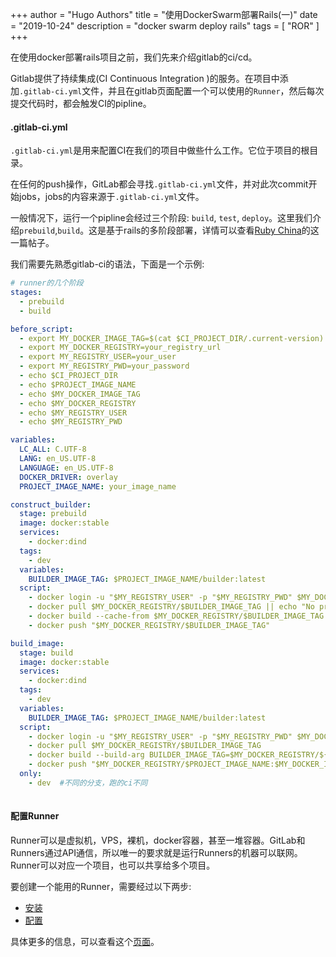 +++
author = "Hugo Authors"
title = "使用DockerSwarm部署Rails(一)"
date = "2019-10-24"
description = "docker swarm deploy rails"
tags = [
    "ROR"
]
+++

在使用docker部署rails项目之前，我们先来介绍gitlab的ci/cd。

Gitlab提供了持续集成(CI Continuous Integration )的服务。在项目中添加`.gitlab-ci.yml`文件，并且在gitlab页面配置一个可以使用的`Runner`，然后每次提交代码时，都会触发CI的pipline。

#### .gitlab-ci.yml

`.gitlab-ci.yml`是用来配置CI在我们的项目中做些什么工作。它位于项目的根目录。

在任何的push操作，GitLab都会寻找`.gitlab-ci.yml`文件，并对此次commit开始jobs，jobs的内容来源于`.gitlab-ci.yml`文件。

一般情况下，运行一个pipline会经过三个阶段: `build`, `test`, `deploy`。这里我们介绍`prebuild`,`build`。这是基于rails的多阶段部署，详情可以查看[Ruby China](https://ruby-china.org/topics/38766)的这一篇帖子。

我们需要先熟悉gitlab-ci的语法，下面是一个示例:

```yml
# runner的几个阶段
stages: 
  - prebuild
  - build

before_script:
  - export MY_DOCKER_IMAGE_TAG=$(cat $CI_PROJECT_DIR/.current-version)
  - export MY_DOCKER_REGISTRY=your_registry_url
  - export MY_REGISTRY_USER=your_user
  - export MY_REGISTRY_PWD=your_password
  - echo $CI_PROJECT_DIR
  - echo $PROJECT_IMAGE_NAME
  - echo $MY_DOCKER_IMAGE_TAG
  - echo $MY_DOCKER_REGISTRY
  - echo $MY_REGISTRY_USER
  - echo $MY_REGISTRY_PWD

variables:
  LC_ALL: C.UTF-8
  LANG: en_US.UTF-8
  LANGUAGE: en_US.UTF-8
  DOCKER_DRIVER: overlay
  PROJECT_IMAGE_NAME: your_image_name

construct_builder:
  stage: prebuild
  image: docker:stable
  services: 
    - docker:dind
  tags:
    - dev
  variables:
    BUILDER_IMAGE_TAG: $PROJECT_IMAGE_NAME/builder:latest
  script:
    - docker login -u "$MY_REGISTRY_USER" -p "$MY_REGISTRY_PWD" $MY_DOCKER_REGISTRY
    - docker pull $MY_DOCKER_REGISTRY/$BUILDER_IMAGE_TAG || echo "No pre-built image found."
    - docker build --cache-from $MY_DOCKER_REGISTRY/$BUILDER_IMAGE_TAG -t $MY_DOCKER_REGISTRY/$BUILDER_IMAGE_TAG -f Dockerfile.builder . || docker build -t $MY_DOCKER_REGISTRY/$BUILDER_IMAGE_TAG -f Dockerfile.builder . 
    - docker push "$MY_DOCKER_REGISTRY/$BUILDER_IMAGE_TAG"

build_image:
  stage: build
  image: docker:stable
  services:
    - docker:dind
  tags:
    - dev
  variables:
    BUILDER_IMAGE_TAG: $PROJECT_IMAGE_NAME/builder:latest    
  script:
    - docker login -u "$MY_REGISTRY_USER" -p "$MY_REGISTRY_PWD" $MY_DOCKER_REGISTRY
    - docker pull $MY_DOCKER_REGISTRY/$BUILDER_IMAGE_TAG
    - docker build --build-arg BUILDER_IMAGE_TAG=$MY_DOCKER_REGISTRY/${BUILDER_IMAGE_TAG} -t "$MY_DOCKER_REGISTRY/$PROJECT_IMAGE_NAME:$MY_DOCKER_IMAGE_TAG.$CI_BUILD_REF_NAME" .
    - docker push "$MY_DOCKER_REGISTRY/$PROJECT_IMAGE_NAME:$MY_DOCKER_IMAGE_TAG.$CI_BUILD_REF_NAME"
  only:
    - dev  #不同的分支，跑的ci不同
    
```

#### 配置Runner

Runner可以是虚拟机，VPS，裸机，docker容器，甚至一堆容器。GitLab和Runners通过API通信，所以唯一的要求就是运行Runners的机器可以联网。Runner可以对应一个项目，也可以共享给多个项目。

要创建一个能用的Runner，需要经过以下两步:

* [安装](https://docs.gitlab.com/runner/install/)
* [配置](https://docs.gitlab.com/ee/ci/runners/README.html#registering-a-specific-runner)

具体更多的信息，可以查看这个[页面](https://docs.gitlab.com/ee/ci/introduction/)。